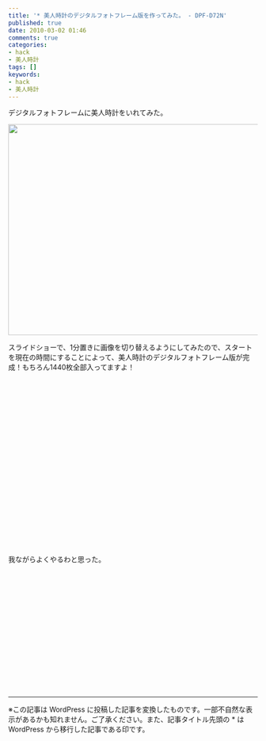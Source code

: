 ```yaml
---
title: '* 美人時計のデジタルフォトフレーム版を作ってみた。 - DPF-D72N'
published: true
date: 2010-03-02 01:46
comments: true
categories:
- hack
- 美人時計
tags: []
keywords:
- hack
- 美人時計
---
```

デジタルフォトフレームに美人時計をいれてみた。

<a href="http://hiropo.co.uk/wp-content/uploads/2010/03/IMG_3448.jpg"><img src="http://hiropo.co.uk/wp-content/uploads/2010/03/IMG_3448.jpg" alt="" title="IMG_3448" width="640" height="426" class="alignnone size-full wp-image-426" /></a>

スライドショーで、1分置きに画像を切り替えるようにしてみたので、スタートを現在の時間にすることによって、美人時計のデジタルフォトフレーム版が完成！もちろん1440枚全部入ってますよ！

<object width="560" height="340"><param name="movie" value="http://www.youtube.com/v/q2llpaxMDbY&hl=ja_JP&fs=1&"></param><param name="allowFullScreen" value="true"></param><param name="allowscriptaccess" value="always"></param><embed src="http://www.youtube.com/v/q2llpaxMDbY&hl=ja_JP&fs=1&" type="application/x-shockwave-flash" allowscriptaccess="always" allowfullscreen="true" width="560" height="340"></embed></object>

我ながらよくやるわと思った。

<iframe src="http://rcm-jp.amazon.co.jp/e/cm?lt1=_blank&bc1=FFFFFF&IS2=1&npa=1&bg1=FFFFFF&fc1=000000&lc1=0000FF&t=funnythingz-22&o=9&p=8&l=as1&m=amazon&f=ifr&asins=B002TO4N3K" style="width:120px;height:240px;" scrolling="no" marginwidth="0" marginheight="0" frameborder="0"></iframe>

---
※この記事は WordPress に投稿した記事を変換したものです。一部不自然な表示があるかも知れません。ご了承ください。また、記事タイトル先頭の * は WordPress から移行した記事である印です。
